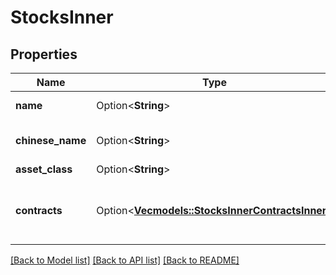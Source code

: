 # StocksInner

## Properties

Name | Type | Description | Notes
------------ | ------------- | ------------- | -------------
**name** | Option<**String**> | company name | [optional]
**chinese_name** | Option<**String**> | company name in Chinese | [optional]
**asset_class** | Option<**String**> |  | [optional]
**contracts** | Option<[**Vec<models::StocksInnerContractsInner>**](stocks_inner_contracts_inner.md)> | array of contracts from different exchanges | [optional]

[[Back to Model list]](../README.md#documentation-for-models) [[Back to API list]](../README.md#documentation-for-api-endpoints) [[Back to README]](../README.md)


